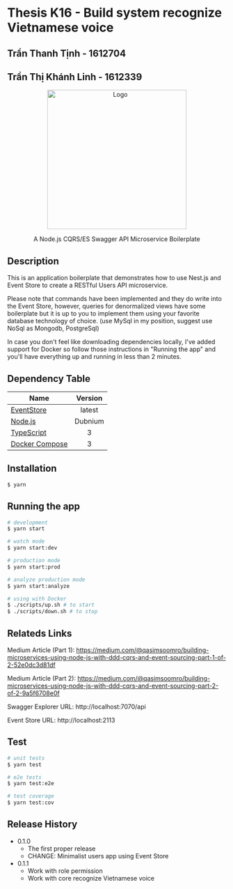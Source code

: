 # Thesis K16 - Build system recognize Vietnamese voice
## Trần Thanh Tịnh - 1612704
## Trần Thị Khánh Linh - 1612339

<p align="center">
  <img src="https://cdn-images-1.medium.com/max/1200/1*feM_-VHhK670LlEQekesKg.png" width="320" alt="Logo" />
</p>
  
<p align="center">A Node.js CQRS/ES Swagger API Microservice Boilerplate</p>


## Description

This is an application boilerplate that demonstrates how to use Nest.js and Event Store to create a RESTful Users API microservice.

Please note that commands have been implemented and they do write into the Event Store, however, queries for denormalized views have some boilerplate but it is up to you to implement them using your favorite database technology of choice. (use MySql in my position, suggest use NoSql as Mongodb, PostgreSql)

In case you don't feel like downloading dependencies locally, I've added support for Docker so follow those instructions in "Running the app" and you'll have everything up and running in less than 2 minutes.

## Dependency Table
| Name        | Version           |
| ------------- |:-------------: |
| [EventStore](https://eventstore.org)      | latest |
| [Node.js](https://nodejs.org)      | Dubnium      |
| [TypeScript](https://www.typescriptlang.org) | 3      |
| [Docker Compose](https://docker.com) | 3      |

## Installation

```bash
$ yarn
```

## Running the app

```bash
# development
$ yarn start

# watch mode
$ yarn start:dev

# production mode
$ yarn start:prod

# analyze production mode
$ yarn start:analyze

# using with Docker
$ ./scripts/up.sh # to start
$ ./scripts/down.sh # to stop
```

## Relateds Links
Medium Article (Part 1):
https://medium.com/@qasimsoomro/building-microservices-using-node-js-with-ddd-cqrs-and-event-sourcing-part-1-of-2-52e0dc3d81df

Medium Article (Part 2):
https://medium.com/@qasimsoomro/building-microservices-using-node-js-with-ddd-cqrs-and-event-sourcing-part-2-of-2-9a5f6708e0f

Swagger Explorer URL: http://localhost:7070/api

Event Store URL: http://localhost:2113

## Test

```bash
# unit tests
$ yarn test

# e2e tests
$ yarn test:e2e

# test coverage
$ yarn test:cov
```

## Release History
* 0.1.0
    * The first proper release
    * CHANGE: Minimalist users app using Event Store
* 0.1.1
    * Work with role permission
    * Work with core recognize Vietnamese voice